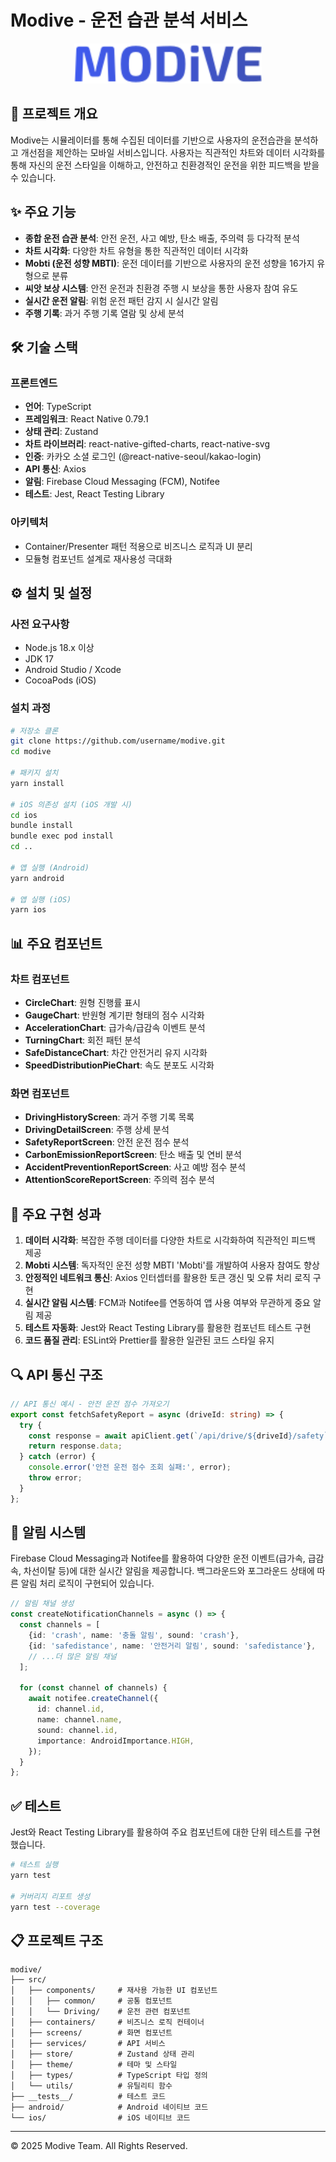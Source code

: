 # Modive - 운전 습관 분석 서비스

<p align="center">
  <img src="./src/assets/modive_logo.svg" alt="Modive Logo" width="300" />
</p>

## 📱 프로젝트 개요

Modive는 시뮬레이터를 통해 수집된 데이터를 기반으로 사용자의 운전습관을 분석하고 개선점을 제안하는 모바일 서비스입니다. 사용자는 직관적인 차트와 데이터 시각화를 통해 자신의 운전 스타일을 이해하고, 안전하고 친환경적인 운전을 위한 피드백을 받을 수 있습니다.

## ✨ 주요 기능

- **종합 운전 습관 분석**: 안전 운전, 사고 예방, 탄소 배출, 주의력 등 다각적 분석
- **차트 시각화**: 다양한 차트 유형을 통한 직관적인 데이터 시각화
- **Mobti (운전 성향 MBTI)**: 운전 데이터를 기반으로 사용자의 운전 성향을 16가지 유형으로 분류
- **씨앗 보상 시스템**: 안전 운전과 친환경 주행 시 보상을 통한 사용자 참여 유도
- **실시간 운전 알림**: 위험 운전 패턴 감지 시 실시간 알림
- **주행 기록**: 과거 주행 기록 열람 및 상세 분석

## 🛠 기술 스택

### 프론트엔드
- **언어**: TypeScript
- **프레임워크**: React Native 0.79.1
- **상태 관리**: Zustand
- **차트 라이브러리**: react-native-gifted-charts, react-native-svg
- **인증**: 카카오 소셜 로그인 (@react-native-seoul/kakao-login)
- **API 통신**: Axios
- **알림**: Firebase Cloud Messaging (FCM), Notifee
- **테스트**: Jest, React Testing Library

### 아키텍처
- Container/Presenter 패턴 적용으로 비즈니스 로직과 UI 분리
- 모듈형 컴포넌트 설계로 재사용성 극대화

## ⚙️ 설치 및 설정

### 사전 요구사항
- Node.js 18.x 이상
- JDK 17
- Android Studio / Xcode
- CocoaPods (iOS)

### 설치 과정

```bash
# 저장소 클론
git clone https://github.com/username/modive.git
cd modive

# 패키지 설치
yarn install

# iOS 의존성 설치 (iOS 개발 시)
cd ios
bundle install
bundle exec pod install
cd ..

# 앱 실행 (Android)
yarn android

# 앱 실행 (iOS)
yarn ios
```

## 📊 주요 컴포넌트

### 차트 컴포넌트
- **CircleChart**: 원형 진행률 표시
- **GaugeChart**: 반원형 계기판 형태의 점수 시각화
- **AccelerationChart**: 급가속/급감속 이벤트 분석
- **TurningChart**: 회전 패턴 분석
- **SafeDistanceChart**: 차간 안전거리 유지 시각화
- **SpeedDistributionPieChart**: 속도 분포도 시각화

### 화면 컴포넌트
- **DrivingHistoryScreen**: 과거 주행 기록 목록
- **DrivingDetailScreen**: 주행 상세 분석
- **SafetyReportScreen**: 안전 운전 점수 분석
- **CarbonEmissionReportScreen**: 탄소 배출 및 연비 분석
- **AccidentPreventionReportScreen**: 사고 예방 점수 분석
- **AttentionScoreReportScreen**: 주의력 점수 분석

## 🚀 주요 구현 성과

1. **데이터 시각화**: 복잡한 주행 데이터를 다양한 차트로 시각화하여 직관적인 피드백 제공
2. **Mobti 시스템**: 독자적인 운전 성향 MBTI 'Mobti'를 개발하여 사용자 참여도 향상
3. **안정적인 네트워크 통신**: Axios 인터셉터를 활용한 토큰 갱신 및 오류 처리 로직 구현
4. **실시간 알림 시스템**: FCM과 Notifee를 연동하여 앱 사용 여부와 무관하게 중요 알림 제공
5. **테스트 자동화**: Jest와 React Testing Library를 활용한 컴포넌트 테스트 구현
6. **코드 품질 관리**: ESLint와 Prettier를 활용한 일관된 코드 스타일 유지

## 🔍 API 통신 구조

```typescript
// API 통신 예시 - 안전 운전 점수 가져오기
export const fetchSafetyReport = async (driveId: string) => {
  try {
    const response = await apiClient.get(`/api/drive/${driveId}/safety`);
    return response.data;
  } catch (error) {
    console.error('안전 운전 점수 조회 실패:', error);
    throw error;
  }
};
```

## 📱 알림 시스템

Firebase Cloud Messaging과 Notifee를 활용하여 다양한 운전 이벤트(급가속, 급감속, 차선이탈 등)에 대한 실시간 알림을 제공합니다. 백그라운드와 포그라운드 상태에 따른 알림 처리 로직이 구현되어 있습니다.

```typescript
// 알림 채널 생성
const createNotificationChannels = async () => {
  const channels = [
    {id: 'crash', name: '충돌 알림', sound: 'crash'},
    {id: 'safedistance', name: '안전거리 알림', sound: 'safedistance'},
    // ...더 많은 알림 채널
  ];

  for (const channel of channels) {
    await notifee.createChannel({
      id: channel.id,
      name: channel.name,
      sound: channel.id,
      importance: AndroidImportance.HIGH,
    });
  }
};
```

## ✅ 테스트

Jest와 React Testing Library를 활용하여 주요 컴포넌트에 대한 단위 테스트를 구현했습니다.

```bash
# 테스트 실행
yarn test

# 커버리지 리포트 생성
yarn test --coverage
```

## 📋 프로젝트 구조

```
modive/
├── src/
│   ├── components/     # 재사용 가능한 UI 컴포넌트
│   │   ├── common/     # 공통 컴포넌트
│   │   └── Driving/    # 운전 관련 컴포넌트
│   ├── containers/     # 비즈니스 로직 컨테이너
│   ├── screens/        # 화면 컴포넌트
│   ├── services/       # API 서비스
│   ├── store/          # Zustand 상태 관리
│   ├── theme/          # 테마 및 스타일 
│   ├── types/          # TypeScript 타입 정의
│   └── utils/          # 유틸리티 함수
├── __tests__/          # 테스트 코드
├── android/            # Android 네이티브 코드
└── ios/                # iOS 네이티브 코드
```


---

© 2025 Modive Team. All Rights Reserved.
